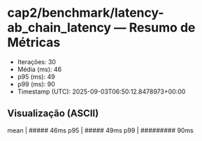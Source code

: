 # cap2/benchmark/latency-ab_chain_latency — Resumo de Métricas

- Iterações: 30
- Média (ms): 46
- p95 (ms): 49
- p99 (ms): 90
- Timestamp (UTC): 2025-09-03T06:50:12.8478973+00:00

## Visualização (ASCII)

mean     | ##### 46ms
p95      | ##### 49ms
p99      | ######### 90ms
